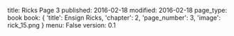 title: Ricks Page 3
published: 2016-02-18
modified: 2016-02-18
page_type: book
book: { 'title': Ensign Ricks, 'chapter': 2, 'page_number': 3, 'image': rick_15.png }
menu: False
version: 0.1
